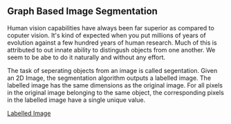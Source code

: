 Graph Based Image Segmentation
------------------------------

Human vision capabilities have always been far superior as compared to coputer vision. It's kind of expected when you put millions of years of evolution against a few hundred years of human research. Much of this is attributed to out innate ability to distingush objects from one another. We seem to be abe to do it naturally and without any effort.

The task of seperating objects from an image is called segentation.  Given an 2D Image, the segmentation algorithm outputs a labelled image. The labelled image has the same dimensions as the original image. For all pixels in the original image belonging to the same object, the corresponding pixels in the labelled image have a single unique value.

[Labelled Image](https://vcansimplify.files.wordpress.com/2014/06/label.png)
